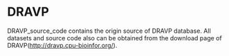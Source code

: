 # DRAVP
DRAVP_source_code contains the origin source of DRAVP database. All datasets and source code also can be obtained from the download page of DRAVP(http://dravp.cpu-bioinfor.org/).
